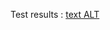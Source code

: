 Test results :   [text ALT](https://github.com/Quentin55555/tp-r504/actions/workflows/pytest.yml/badge.svg)

